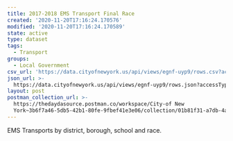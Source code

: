 ```yaml
---
title: 2017-2018 EMS Transport Final Race
created: '2020-11-20T17:16:24.170576'
modified: '2020-11-20T17:16:24.170589'
state: active
type: dataset
tags:
  - Transport
groups:
  - Local Government
csv_url: 'https://data.cityofnewyork.us/api/views/egnf-uyp9/rows.csv?accessType=DOWNLOAD'
json_url: >-
  https://data.cityofnewyork.us/api/views/egnf-uyp9/rows.json?accessType=DOWNLOAD
layout: post
postman_collection_url: >-
  https://thedaydasource.postman.co/workspace/City-of New
  York~3b6f7a46-5db5-42b1-80fe-9fbef41e3e06/collection/01b81f31-a7db-4a84-bce0-0ef7d7687d80
---
```

EMS Transports by district, borough, school and race.
